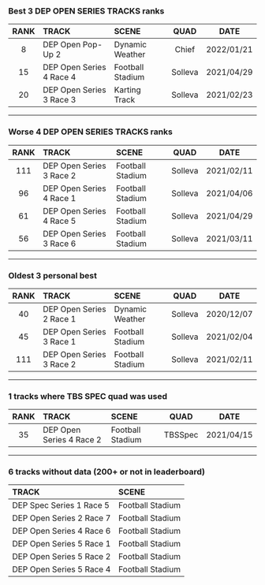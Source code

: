 ### Best 3 DEP OPEN SERIES TRACKS ranks
|RANK|TRACK|SCENE|QUAD|DATE|
|:---:|:---|:---|:---:|:---:|
|8|DEP Open Pop-Up 2|Dynamic Weather|Chief|2022/01/21|
|15|DEP Open Series 4 Race 4|Football Stadium|Solleva|2021/04/29|
|20|DEP Open Series 3 Race 3|Karting Track|Solleva|2021/02/23|
---
### Worse 4 DEP OPEN SERIES TRACKS ranks
|RANK|TRACK|SCENE|QUAD|DATE|
|:---:|:---|:---|:---:|:---:|
|111|DEP Open Series 3 Race 2|Football Stadium|Solleva|2021/02/11|
|96|DEP Open Series 4 Race 1|Football Stadium|Solleva|2021/04/06|
|61|DEP Open Series 4 Race 5|Football Stadium|Solleva|2021/04/29|
|56|DEP Open Series 3 Race 6|Football Stadium|Solleva|2021/03/11|
---
### Oldest 3 personal best
|RANK|TRACK|SCENE|QUAD|DATE|
|:---:|:---|:---|:---:|:---:|
|40|DEP Open Series 2 Race 1|Dynamic Weather|Solleva|2020/12/07|
|45|DEP Open Series 3 Race 1|Football Stadium|Solleva|2021/02/04|
|111|DEP Open Series 3 Race 2|Football Stadium|Solleva|2021/02/11|
---
### 1 tracks where TBS SPEC quad was used
|RANK|TRACK|SCENE|QUAD|DATE|
|:---:|:---|:---|:---:|:---:|
|35|DEP Open Series 4 Race 2|Football Stadium|TBSSpec|2021/04/15|
---
### 6 tracks without data (200+ or not in leaderboard)
|TRACK|SCENE|
|:---|:---|
|DEP Spec Series 1 Race 5|Football Stadium|
|DEP Open Series 2 Race 7|Football Stadium|
|DEP Open Series 4 Race 6|Football Stadium|
|DEP Open Series 5 Race 1|Football Stadium|
|DEP Open Series 5 Race 2|Football Stadium|
|DEP Open Series 5 Race 4|Football Stadium|
